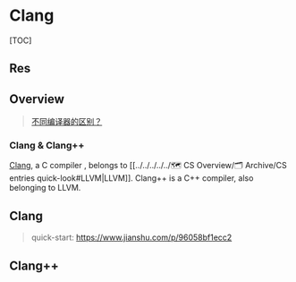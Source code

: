 # Clang

[TOC]



## Res

## Overview
> [不同编译器的区别？](https://www.zhihu.com/question/24873800)

### Clang & Clang++

[Clang](https://clang.llvm.org), a C compiler , belongs to [[../../../../../🗺 CS Overview/🗂️ Archive/CS entries quick-look#LLVM|LLVM]].
Clang++ is a C++ compiler, also belonging to LLVM.
	



## Clang

> quick-start: https://www.jianshu.com/p/96058bf1ecc2



## Clang++